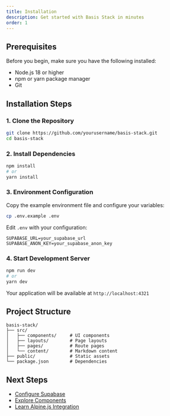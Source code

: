 ```yaml
---
title: Installation
description: Get started with Basis Stack in minutes
order: 1
---
```


## Prerequisites

Before you begin, make sure you have the following installed:

- Node.js 18 or higher
- npm or yarn package manager
- Git

## Installation Steps

### 1. Clone the Repository

```bash
git clone https://github.com/yourusername/basis-stack.git
cd basis-stack
```

### 2. Install Dependencies

```bash
npm install
# or
yarn install
```

### 3. Environment Configuration

Copy the example environment file and configure your variables:

```bash
cp .env.example .env
```

Edit `.env` with your configuration:

```env
SUPABASE_URL=your_supabase_url
SUPABASE_ANON_KEY=your_supabase_anon_key
```

### 4. Start Development Server

```bash
npm run dev
# or
yarn dev
```

Your application will be available at `http://localhost:4321`

## Project Structure

```
basis-stack/
├── src/
│   ├── components/     # UI components
│   ├── layouts/        # Page layouts
│   ├── pages/          # Route pages
│   └── content/        # Markdown content
├── public/             # Static assets
└── package.json        # Dependencies
```

## Next Steps

- [Configure Supabase](/docs/getting-started-supabase-setup)
- [Explore Components](/docs/components)
- [Learn Alpine.js Integration](/docs/guides/alpine)